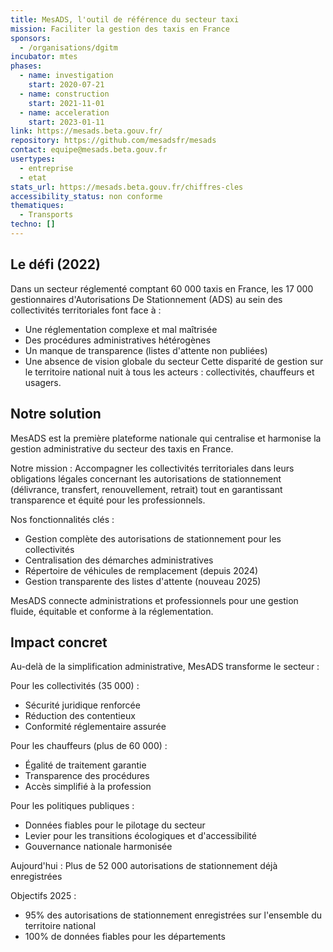 ```yaml
---
title: MesADS, l'outil de référence du secteur taxi
mission: Faciliter la gestion des taxis en France
sponsors:
  - /organisations/dgitm
incubator: mtes
phases:
  - name: investigation
    start: 2020-07-21
  - name: construction
    start: 2021-11-01
  - name: acceleration
    start: 2023-01-11
link: https://mesads.beta.gouv.fr/
repository: https://github.com/mesadsfr/mesads
contact: equipe@mesads.beta.gouv.fr
usertypes:
  - entreprise
  - etat
stats_url: https://mesads.beta.gouv.fr/chiffres-cles
accessibility_status: non conforme
thematiques:
  - Transports
techno: []
---
```

##  Le défi (2022)

Dans un secteur réglementé comptant 60 000 taxis en France, les 17 000 gestionnaires d'Autorisations De Stationnement (ADS) au sein des collectivités territoriales font face à :
-	Une réglementation complexe et mal maîtrisée
-	Des procédures administratives hétérogènes
-	Un manque de transparence (listes d'attente non publiées)
-	Une absence de vision globale du secteur
Cette disparité de gestion sur le territoire national nuit à tous les acteurs : collectivités, chauffeurs et usagers.


## Notre solution
MesADS est la première plateforme nationale qui centralise et harmonise la gestion administrative du secteur des taxis en France.

Notre mission : Accompagner les collectivités territoriales dans leurs obligations légales concernant les autorisations de stationnement (délivrance, transfert, renouvellement, retrait) tout en garantissant transparence et équité pour les professionnels.

Nos fonctionnalités clés :
-	Gestion complète des  autorisations de stationnement pour les collectivités
-	Centralisation des démarches administratives
-	Répertoire de véhicules de remplacement (depuis 2024)
-	Gestion transparente des listes d'attente (nouveau 2025)

MesADS connecte administrations et professionnels pour une gestion fluide, équitable et conforme à la réglementation.

## Impact concret
Au-delà de la simplification administrative, MesADS transforme le secteur :

Pour les collectivités (35 000) :
-	Sécurité juridique renforcée
-	Réduction des contentieux
-	Conformité réglementaire assurée

Pour les chauffeurs (plus de 60 000) :
-	Égalité de traitement garantie
-	Transparence des procédures
-	Accès simplifié à la profession

Pour les politiques publiques :
-	Données fiables pour le pilotage du secteur
-	Levier pour les transitions écologiques et d'accessibilité
-	Gouvernance nationale harmonisée

Aujourd'hui : Plus de 52 000  autorisations de stationnement déjà enregistrées

Objectifs 2025 :
-	95% des autorisations de stationnement enregistrées sur l'ensemble du territoire national
-	100% de données fiables pour les départements
